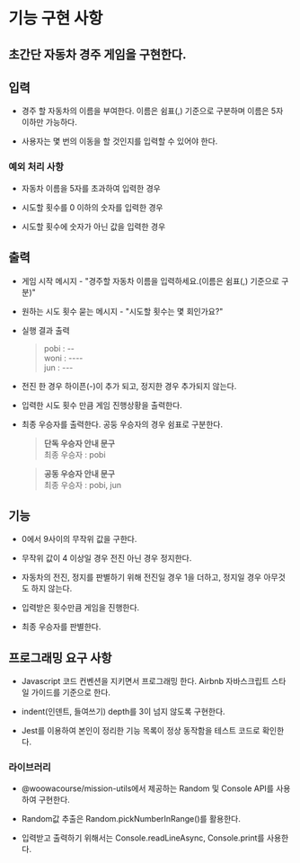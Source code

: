 # 기능 구현 사항
## 초간단 자동차 경주 게임을 구현한다.

## 입력
- 경주 할 자동차의 이름을 부여한다. 이름은 쉼표(,) 기준으로 구분하며 이름은 5자 이하만 가능하다.

- 사용자는 몇 번의 이동을 할 것인지를 입력할 수 있어야 한다.

### 예외 처리 사항
- 자동차 이름을 5자를 초과하여 입력한 경우

- 시도할 횟수를 0 이하의 숫자를 입력한 경우

- 시도할 횟수에 숫자가 아닌 값을 입력한 경우

## 출력
- 게임 시작 메시지 - "경주할 자동차 이름을 입력하세요.(이름은 쉼표(,) 기준으로 구분)"

- 원하는 시도 횟수 묻는 메시지 - "시도할 횟수는 몇 회인가요?"

- 실행 결과 출력  
  > pobi : --  
    woni : ----  
    jun : ---  

- 전진 한 경우 하이픈(-)이 추가 되고, 정지한 경우 추가되지 않는다.

- 입력한 시도 횟수 만큼 게임 진행상황을 출력한다.

- 최종 우승자를 출력한다. 공둥 우승자의 경우 쉼표로 구분한다.
  > **단독 우승자 안내 문구**  
    최종 우승자 : pobi  

  > **공동 우승자 안내 문구**  
    최종 우승자 : pobi, jun


## 기능
- 0에서 9사이의 무작위 값을 구한다.

- 무작위 값이 4 이상일 경우 전진 아닌 경우 정지한다.

- 자동차의 전진, 정지를 판별하기 위해 전진일 경우 1을 더하고, 정지일 경우 아무것도 하지 않는다.

- 입력받은 횟수만큼 게임을 진행한다.

- 최종 우승자를 판별한다.


## 프로그래밍 요구 사항
- Javascript 코드 컨벤션을 지키면서 프로그래밍 한다. Airbnb 자바스크립트 스타일 가이드를 기준으로 한다.

- indent(인덴트, 들여쓰기) depth를 3이 넘지 않도록 구현한다.

- Jest를 이용하여 본인이 정리한 기능 목록이 정상 동작함을 테스트 코드로 확인한다.

### 라이브러리
- @woowacourse/mission-utils에서 제공하는 Random 및 Console API를 사용하여 구현한다.

- Random값 추출은 Random.pickNumberInRange()를 활용한다.

- 입력받고 출력하기 위해서는 Console.readLineAsync, Console.print를 사용한다.